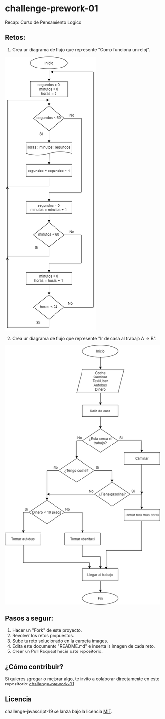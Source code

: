 # challenge-prework-01
Recap: Curso de Pensamiento Logico.

## Retos:

1. Crea un diagrama de flujo que represente "Como funciona un reloj".

<img src="./images/reto-reloj.png" />

2. Crea un diagrama de flujo que represente "Ir de casa al trabajo A => B".

<img src="./images/reto-casa-trabajo.png" />

## Pasos a seguir:

1. Hacer un "Fork" de este proyecto.
2. Revolver los retos propuestos.
3. Sube tu reto solucionado en la carpeta images.
4. Edita este documento "README.md" e inserta la imagen de cada reto.
4. Crear un Pull Request hacia este repositorio.

## ¿Cómo contribuir?

Si quieres agregar o mejorar algo, te invito a colaborar directamente en este repositorio: [challenge-prework-01](https://github.com/platzimaster/challenge-prework-01/)

## Licencia

challenge-javascript-19 se lanza bajo la licencia [MIT](https://opensource.org/licenses/MIT).
